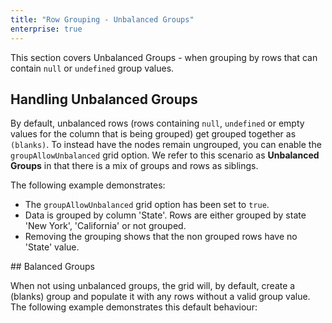 ```yaml
---
title: "Row Grouping - Unbalanced Groups"
enterprise: true
---
```


This section covers Unbalanced Groups - when grouping by rows that can contain `null` or `undefined` group values.  

## Handling Unbalanced Groups

By default, unbalanced rows (rows containing `null`, `undefined` or empty values for the column that is being grouped) get grouped together as `(blanks)`. To instead have the nodes remain ungrouped, you can enable the `groupAllowUnbalanced` grid option. We refer to this scenario as **Unbalanced Groups** in that there is a mix of groups and rows as siblings.

The following example demonstrates:

- The `groupAllowUnbalanced` grid option has been set to `true`.
- Data is grouped by column 'State'. Rows are either grouped by state 'New York', 'California' or not grouped.
- Removing the grouping shows that the non grouped rows have no 'State' value.

<grid-example title='Unbalanced Groups' name='unbalanced-groups' type='mixed' options='{ "enterprise": true, "exampleHeight": 570, "modules": ["clientside", "rowgrouping"] }'></grid-example>

## Balanced Groups

When not using unbalanced groups, the grid will, by default, create a (blanks) group and populate it with any rows without a valid group value. The following example demonstrates this default behaviour:

<grid-example title='Balanced Groups' name='balanced-groups' type='mixed' options='{ "enterprise": true, "exampleHeight": 570, "modules": ["clientside", "rowgrouping"] }'></grid-example>